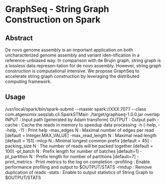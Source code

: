 # GraphSeq - String Graph Construction on Spark
## Abstract
De novo genome assembly is an important application on both uncharacterized genome assembly and variant iden-tification in a reference-unbiased way. In comparison with de Brujin graph, string graph is a lossless data represen-tation for de novo assembly. However, string graph construction is computational intensive. We propose GraphSeq to accelerate string graph construction by leveraging the distributed computing framework.

## Usage
/usr/local/spark/bin/spark-submit   --master spark://XXX:7077   --class com.atgenomix.seqslab.cli.SparkSTMain   ./target/graphseq-1.0.0.jar overlap
  INPUT                  : Input path (generated by Adam transform)
  OUTPUT                 : Output path
  -cache                 : Cache the reads in memory to speedup data processing
  -h (-help, --help, -?) : Print help
  -max_edges N           : Maximal number of edges per read [default = Integer.MAX_VALUE]
  -max_read_length N     : Maximal read length [default = 151]
  -mlcp N                : Minimal longest common prefix [default = 45]
  -packing_size N        : The number of reads will be packed together [default = 100]
  -pl_batch N            : Prefix length for number of batches [default=1]
  -pl_partition N        : Prefix length for number of partitions [default=7]
  -print_metrics         : Print metrics to the log on completion
  -profiling             : Enable performance profiling and output to $OUTPUT/STATS
  -rmdup                 : Remove duplication of reads
  -stats                 : Enable to output statistics of String Graph to $OUTPUT/STATS
